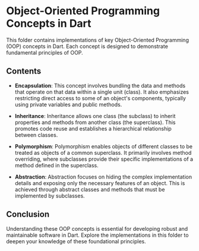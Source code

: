 # Object-Oriented Programming Concepts in Dart

This folder contains implementations of key Object-Oriented Programming (OOP) concepts in Dart. Each concept is designed to demonstrate fundamental principles of OOP.

## Contents

- **Encapsulation**: This concept involves bundling the data and methods that operate on that data within a single unit (class). It also emphasizes restricting direct access to some of an object's components, typically using private variables and public methods.

- **Inheritance**: Inheritance allows one class (the subclass) to inherit properties and methods from another class (the superclass). This promotes code reuse and establishes a hierarchical relationship between classes.

- **Polymorphism**: Polymorphism enables objects of different classes to be treated as objects of a common superclass. It primarily involves method overriding, where subclasses provide their specific implementations of a method defined in the superclass.

- **Abstraction**: Abstraction focuses on hiding the complex implementation details and exposing only the necessary features of an object. This is achieved through abstract classes and methods that must be implemented by subclasses.

## Conclusion

Understanding these OOP concepts is essential for developing robust and maintainable software in Dart. Explore the implementations in this folder to deepen your knowledge of these foundational principles.
